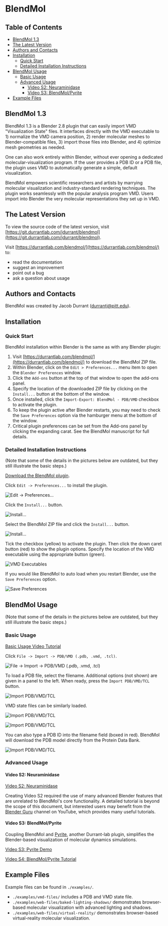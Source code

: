 # BlendMol

## Table of Contents

- [BlendMol 1.3](#blendmol-10)
- [The Latest Version](#the-latest-version)
- [Authors and Contacts](#authors-and-contacts)
- [Installation](#installation)
  - [Quick Start](#quick-start)
  - [Detailed Installation Instructions](#detailed-installation-instructions)
- [BlendMol Usage](#blendmol-usage)
  - [Basic Usage](#basic-usage)
  - [Advanced Usage](#advanced-usage)
    - [Video S2: Neuraminidase](#video-s2-neuraminidase)
    - [Video S3: BlendMol/Pyrite](#video-s3-blendmolpyrite)
- [Example Files](#example-files)

## BlendMol 1.3

BlendMol 1.3 is a Blender 2.8 plugin that can easily import VMD "Visualization
State" files. It interfaces directly with the VMD executable to 1) normalize
the VMD camera position, 2) render molecular meshes to Blender-compatible
files, 3) import those files into Blender, and 4) optimize mesh geometries as
needed.

One can also work entirely within Blender, without ever opening a dedicated
molecular-visualization program. If the user provides a PDB ID or a PDB file,
the plugin uses VMD to automatically generate a simple, default visualization.

BlendMol empowers scientific researchers and artists by marrying molecular
visualization and industry-standard rendering techniques. The plugin works
seamlessly with the popular analysis program VMD. Users import into Blender
the very molecular representations they set up in VMD.

## The Latest Version

To view the source code of the latest version, visit
[https://git.durrantlab.com/jdurrant/blendmol](https://git.durrantlab.com/jdurrant/blendmol).

Visit [https://durrantlab.com/blendmol/](https://durrantlab.com/blendmol/) to:

- read the documentation
- suggest an improvement
- point out a bug
- ask a question about usage

## Authors and Contacts

BlendMol was created by Jacob Durrant
([durrantj@pitt.edu](mailto:durrantj@pitt.edu)).

## Installation

### Quick Start

BlendMol installation within Blender is the same as with any Blender plugin:

1. Visit [https://durrantlab.com/blendmol/](https://durrantlab.com/blendmol/) to
   download the BlendMol ZIP file.
2. Within Blender, click on the ```Edit > Preferences...``` menu item to open
   the ```Blender Preferences``` window.
3. Click the ```Add-ons``` button at the top of that window to open the
   add-ons panel.
4. Specify the location of the downloaded ZIP file by clicking on the
   ```Install...``` button at the bottom of the window.
5. Once installed, click the ```Import-Export: BlendMol - PDB/VMD```
   checkbox to activate the plugin.
6. To keep the plugin active after Blender restarts, you may need to check
   the ```Save Preferences``` option via the hamburger menu at the bottom
   of the window.
7. Critical plugin preferences can be set from the Add-ons panel by clicking
   the expanding carat. See the BlendMol manuscript for full details.

### Detailed Installation Instructions

(Note that some of the details in the pictures below are outdated, but they
still illustrate the basic steps.)

[Download the BlendMol plugin](https://durrantlab.com/blendmol/).

Click `Edit -> Preferences...` to install the plugin.

![Edit -> Preferences...](https://durrantlab.com/apps/blendmol/docs/fig1.jpg)

Click the `Install...` button.

![Install...](https://durrantlab.com/apps/blendmol/docs/fig2.jpg)

Select the BlendMol ZIP file and click the `Install...` button.

![Install...](https://durrantlab.com/apps/blendmol/docs/fig3.jpg)

Tick the checkbox (yellow) to activate the plugin. Then click the down
caret button (red) to show the plugin options. Specify the location of the
VMD executable using the appropriate button (green).

![VMD Executables](https://durrantlab.com/apps/blendmol/docs/fig4.jpg)

If you would like BlendMol to auto load when you restart Blender, use the
`Save Preferences` option.

![Save Preferences](https://durrantlab.com/apps/blendmol/docs/fig45.jpg)

## BlendMol Usage

(Note that some of the details in the pictures below are outdated, but they
still illustrate the basic steps.)

### Basic Usage

[Basic Usage Video Tutorial](https://durrantlab.com/apps/blendmol/docs/VideoS1.BlendMol-Tutorial.mp4)

Click `File -> Import -> PDB/VMD (.pdb, .vmd, .tcl)`.

![File -> Import -> PDB/VMD (.pdb, .vmd, .tcl)](https://durrantlab.com/apps/blendmol/docs/fig5.jpg)

To load a PDB file, select the filename. Additional options (not shown) are
given in a panel to the left. When ready, press the `Import PDB/VMD/TCL`
button.

![Import PDB/VMD/TCL](https://durrantlab.com/apps/blendmol/docs/fig6.jpg)

VMD state files can be similarly loaded.

![Import PDB/VMD/TCL](https://durrantlab.com/apps/blendmol/docs/fig7.jpg)

![Import PDB/VMD/TCL](https://durrantlab.com/apps/blendmol/docs/fig8.jpg)

You can also type a PDB ID into the filename field (boxed in red). BlendMol will
download the PDB model directly from the Protein Data Bank.

![Import PDB/VMD/TCL](https://durrantlab.com/apps/blendmol/docs/fig9.jpg)

### Advanced Usage

#### Video S2: Neuraminidase

[Video S2: Neuraminidase](https://durrantlab.com/apps/blendmol/docs/VideoS2.Neuraminidase.mp4)

Creating Video S2 required the use of many advanced Blender features that are
unrelated to BlendMol's core functionality. A detailed tutorial is beyond the
scope of this document, but interested users may benefit from the
[Blender Guru](https://www.youtube.com/user/AndrewPPrice) channel on YouTube,
which provides many useful tutorials.

#### Video S3: BlendMol/Pyrite

Coupling BlendMol and [Pyrite](https://durrantlab.pitt.edu/pyrite/), another
Durrant-lab plugin, simplifies the Blender-based visualization of molecular
dynamics simulations.

[Video S3: Pyrite Demo](https://durrantlab.com/apps/blendmol/docs/VideoS3.Pyrite-Demo.mp4)

[Video S4: BlendMol/Pyrite Tutorial](https://durrantlab.com/apps/blendmol/docs/VideoS4.BlendMol-Pyrite-Tutorial.mp4)

## Example Files

Example files can be found in `./examples/`.

- `./examples/vmd-files/` includes a PDB and VMD state file.
- `./examples/web-files/baked-lighting-shadows/` demonstrates browser-based
  molecular visualization with advanced lighting and shadows.
- `./examples/web-files/virtual-reality/` demonstrates browser-based
  virtual-reality molecular visualization.
